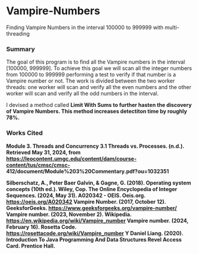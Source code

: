 # Vampire-Numbers
Finding Vampire Numbers in the interval 100000 to 999999 with multi-threading

### Summary
The goal of this program is to find all the Vampire numbers in the interval [100000, 999999]. To achieve this 
goal we will scan all the integer numbers from 100000 to 999999 performing a test to verify if that number
is a Vampire number or not. The work is divided between the two worker threads: 
        one worker will scan and verify all the even numbers and the other worker will scan and verify all the 
        odd numbers in the interval. 

I devised a method called <b>Limit With Sums<b> to further hasten the discovery of Vampire Numbers.
This method increases detectiton time by roughly 78%.


### Works Cited
Module 3. Threads and Concurrency 3.1 Threads vs. Processes. (n.d.). Retrieved May 31, 2024, from https://leocontent.umgc.edu/content/dam/course-content/tus/cmsc/cmsc- 
    412/document/Module%203%20Commentary.pdf?ou=1032351

Silberschatz, A., Peter Baer Galvin, & Gagne, G. (2018). Operating system concepts (10th ed.). Wiley, Cop.
    The Online Encyclopedia of Integer Sequences. (2024, May 31). A020342 - OEIS. Oeis.org. https://oeis.org/A020342
Vampire Number. (2017, October 12). GeeksforGeeks. https://www.geeksforgeeks.org/vampire-number/
Vampire number. (2023, November 2). Wikipedia. https://en.wikipedia.org/wiki/Vampire_number
Vampire number. (2024, February 16). Rosetta Code. https://rosettacode.org/wiki/Vampire_number
Y Daniel Liang. (2020). Introduction To Java Programming And Data Structures Revel Access Card. Prentice Hall.
